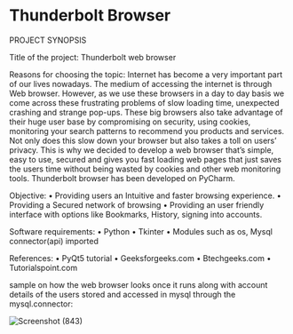 # Thunderbolt Browser

PROJECT SYNOPSIS

Title of the project:
              Thunderbolt web browser

Reasons for choosing the topic:
             Internet has become a very important part of our lives nowadays. The medium of accessing the internet is through Web browser. However, as we use these browsers in a day to day basis we come across these frustrating problems of slow loading time, unexpected crashing and strange pop-ups. These big browsers also take advantage of their huge user base by compromising on security, using cookies, monitoring your search patterns to recommend you products and services. Not only does this slow down your browser but also takes a toll on users’ privacy. This is why we decided to develop a web browser that’s simple, easy to use, secured and gives you fast loading web pages that just saves the users time without being wasted by cookies and other web monitoring tools. Thunderbolt browser has been developed on PyCharm.


Objective:
•	Providing users an Intuitive and faster browsing experience.
•	Providing a Secured network of browsing
•	Providing an user friendly interface with options like Bookmarks, History, signing into accounts.


Software requirements:
•	Python 
•	Tkinter
•	Modules such as os, Mysql connector(api) imported


References:
•	PyQt5 tutorial
•	Geeksforgeeks.com
•	Btechgeeks.com
•	Tutorialspoint.com



sample on how the web browser looks once it runs along with account details of the users stored and accessed in mysql through the mysql.connector:

![Screenshot (843)](https://github.com/crs7617/Python-project/assets/115174268/7e03177b-d407-47be-9bdd-acd8a2c6d80a)
